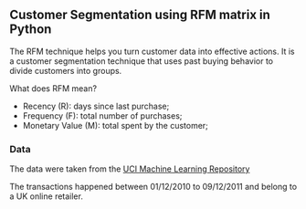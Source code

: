 ## Customer Segmentation using RFM matrix in Python

The RFM technique helps you turn customer data into effective actions. It is a customer segmentation technique that uses past buying behavior to divide customers into groups.

What does RFM mean?

- Recency (R): days since last purchase;
- Frequency (F): total number of purchases;
- Monetary Value (M): total spent by the customer;

### Data

The data were taken from the [UCI Machine Learning Repository](https://archive.ics.uci.edu/ml/datasets/online+retail)

The transactions happened between 01/12/2010 to 09/12/2011 and belong to a UK online retailer.